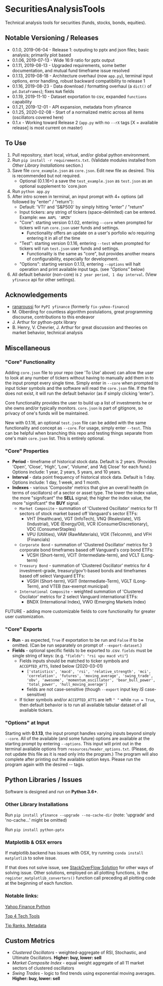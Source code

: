 # SecuritiesAnalysisTools
Technical analysis tools for securities (funds, stocks, bonds, equities).

## Notable Versioning / Releases
* 0.1.0, 2019-06-04 - Release 1: outputing to pptx and json files; basic analysis; primarily plot based
* 0.1.06, 2019-07-13 - Wide 16:9 ratio for pptx output
* 0.1.11, 2019-08-13 - Upgraded requirements, some better documentation, and mutual fund timeframe issue resolved
* 0.1.13, 2019-08-18 - Architecture overhaul (now `app.py`), terminal input options, error handling, robust backward compatibility to release 1
* 0.1.16, 2019-08-23 - Data download / formatting overhaul (a `dict()` of `pd.DataFrames`); fixes `NaN` fields
* 0.1.19, 2019-11-10 - Dataset exportation to csv, expanded `functions` capability
* 0.1.21, 2019-12-01 - API expansion, metadata from yfinance
* 0.1.25, 2020-02-08 - Start of a normalized metric across all items (oscillators covered here)
* 0.1.x - Working toward Release 2 (`app.py` with no `--rX` tags [X = available release] is most current on master)

## To Use
1. Pull repository, start local, virtual, and/or global python environment.
1. Run `pip install -r requirements.txt`.  (Validate modules installed from _Other Library Installations_ section.)
1. Save file `core_example.json` as `core.json`. Edit new file as desired. This is recommended but not required.
    * Optional (0.1.16+) a save the `test_example.json` as `test.json` as an optional supplement to `core.json
1. Run `python app.py`
1. After intro screen in terminal, an input prompt with 4+ options (all followed by "enter" / "return"):
    * Default: 'VTI' and 'S&P500' by simply hitting "enter" / "return"
    * Input tickers: any string of tickers (space-delimited) can be entered. Example: `mmm AAPL 'AMZN'`
    * "Core": starting version 0.1.02, entering `--core` when prompted for tickers will run `core.json` user funds and settings.
        * Functionality offers an update on a user's porfolio w/o requiring entering it in all of the time
    * "Test": starting version 0.1.16, entering `--test` when prompted for tickers will run `test.json` user funds and settings.
        * Functionality is the same as "core", but provides another means of configurability, especially for development.
    * "Options": starting version 0.1.13, entering `--options` will halt operation and print available input tags. (see _"Options"_ below)
1. All default behavior (non-core) is `2 year period, 1 day interval`. (View `yfinance` api for other settings).


## Acknowledgements
* [ranaroussi](https://github.com/ranaroussi/yfinance) for `PyPI yfinance` (formerly `fix-yahoo-finance`)
* M. Olberding for countless algorithm postulations, great programming discourse, contributions to this endeavor
* J. Arthur for python-pptx library
* B. Henry, V. Chevrier, J. Arthur for great discussion and theories on market behavior, technical analysis

## Miscellaneous
### "Core" Functionality
Adding `core.json` file to your repo (see 'To Use' above) can allow the user to look at any number of tickers without having to 
manually add them in to the input prompt every single time. Simply enter in `--core` when prompted to input ticker symbols and the
software will read the `core.json` file. If the file does not exist, it will run the default behavior (as if simply clicking 'enter').

Core functionality provides the user to build up a list of investments he or she owns and/or typically monitors. `core.json` is part of
gitignore, so privacy of one's funds will be maintained.

New with 0.1.16, an optional `test.json` file can be added with the same functionality and concept as `--core`. For usage, simply enter
`--test`.  This can be helpful when branching this repo and testing things separate from one's main `core.json` list. This is entirely 
optional.

### "Core" Properties
* **Period** - timeframe of historical stock data. Default is 2 years. (Provides 'Open', 'Close', 'High', 'Low', 'Volume', and 'Adj Close' for each fund.) Options include: 1 year, 2 years, 5 years, and 10 years.
* **Interval** - data point frequency of historical stock data. Default is 1 day. Options include: 1 day, 1 week, and 1 month.
* **Indexes** - various 'Composite' metrics that give an overall health (in terms of oscillators) of a sector or asset type. The lower the index value, the more "signifcant" the **SELL** signal; the higher the index value, the more "signifcant" the **BUY** signal.
    * `Market Composite` - summation of 'Clustered Oscillator' metrics for 11 sectors of stock market based off Vanguard's sector ETFs:
        * VHT (Healthcare), VGT (InfoTech), VNQ (Realestate), VIS (Industrial), VDE (Energy/Oil), VCR (ConsumerDiscretionary), VDC (ConsumerStaples)
        * VPU (Utilities), VAW (RawMaterials), VOX (Telcomm), and VFH (Financials)
    * `Corporate Bond` - summation of 'Clustered Oscillator' metrics for 3 corporate bond timeframes based off Vanguard's corp bond ETFs:
        * VCSH (Short-term), VCIT (Intermediate-term), and VCLT (Long-term)
    * `Treasury Bond` - summation of 'Clustered Oscillator' metrics for 4 investment-grade, treasury/gov't-based bonds and timeframes based off select Vanguard ETFs:
        * VGSH (Short-term), VGIT (Intermediate-Term), VGLT (Long-Term), and VTEB (tax-exempt municipal)
    * `International Composite` - weighted summation of 'Clustered Oscilator' metrics for 2 select Vanguard international ETFs:
        * BNDX (International Index), VWO (Emerging Markets Index)

FUTURE - adding more customizable fields to core functionality for greater user customization.

### "Core" Exports
* **Run** - as expected, `True` if exportation to be run and `False` if to be omitted. (Can be run separately on prompt of `--export-dataset`.)
* **Fields** - optional specific fields to be exported to .csv. `fields` must be single string of keys: (e.g. `"fields": "rsi vpu macd vti"`)
    * Fields inputs should be matched to ticker symbols and  `ACCEPTED_ATTS`, listed below (2020-03-01)
        * `['statistics', 'macd', 'rsi', 'relative_strength', 'mci', 'correlation', 'futures', 'moving_average', 'swing_trade', 'obv', 'awesome', 'momentum_oscillator', 'bear_bull_power', 'total_power', 'hull_moving_average']`
        * fields are not case-sensitive (though `--export` input key _IS_ case-sensitive)
    * If ticker symbols and/or `ACCEPTED_ATTS` are left `" "` while `run = True`, then default behavior is to run all available tabular dataset of all available tickers.

### "Options" at Input
Starting with **0.1.13**, the input prompt handles varying inputs beyond simply `--core`. All of the available (and some future) options are available at the
starting prompt by entering `--options`. This input will print out in the terminal available options from `resources/header_options.txt`. (Please, do not update this
file as it is read only into the program.) The program will also complete after printing out the available option keys. Please run the program again with the desired
-- tags.

## Python Libraries / Issues
Software is designed and run on **Python 3.6+**.

### Other Library Installations 
Run `pip install yfinance --upgrade --no-cache-dir` (note: 'upgrade' and 'no-cache...' might be omitted)

Run `pip install python-pptx`

### Matplotlib & OSX errors
If matplotlib.backend has issues with OSX, try running `conda install matplotlib` to solve issue.

If that does not solve issue, see [StackOverFlow Solution](https://stackoverflow.com/questions/21784641/installation-issue-with-matplotlib-python) for other ways of solving issue.
Other solutions, employed on all plotting functions, is the `register_matplotlib_converters()` function call preceding all plotting code at the beginning of each function.

### Notable links:
[Yahoo Finance Python](https://pypi.org/project/fix-yahoo-finance/)

[Top 4 Tech Tools](https://www.investopedia.com/articles/active-trading/041814/four-most-commonlyused-indicators-trend-trading.asp)

[Tip Ranks, Metadata](https://www.tipranks.com/)

## Custom Metrics 
* _Clustered Oscillators_ - weighted-aggregate of RSI, Stochastic, and Ultimate Oscillators. **Higher: buy, lower: sell**
* _Market Composite Index_ - equal weight aggregate of all 11 market sectors of clustered oscillators
* _Swing Trades_ - logic to find trends using exponential moving averages. **Higher: buy, lower: sell**
